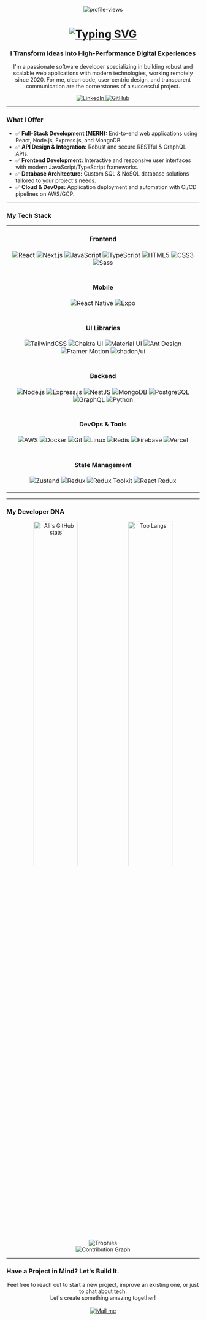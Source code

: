 <p align="center">
  <img src="https://komarev.com/ghpvc/?username=Abdiev003&label=Profile+Views&color=blueviolet&style=flat-square" alt="profile-views" />
</p>

<h1 align="center">
  <a href="https://git.io/typing-svg">
    <img src="https://readme-typing-svg.demolab.com?font=Fira+Code&weight=700&size=28&pause=1000&color=00BFFF&center=true&vCenter=true&width=435&lines=Hi%2C+I'm+Ali+Abdiyev+%F0%9F%91%8B;Software Engineer;Digital+Solutions+Architect;MERN+Stack+Specialist" alt="Typing SVG" />
  </a>
</h1>

<h3 align="center">I Transform Ideas into High-Performance Digital Experiences</h3>

<p align="center">
  I'm a passionate software developer specializing in building robust and scalable web applications with modern technologies, working remotely since 2020. For me, clean code, user-centric design, and transparent communication are the cornerstones of a successful project.
</p>

<p align="center">
  <a href="https://www.linkedin.com/in/ali-abdiyev/" target="_blank">
    <img src="https://img.shields.io/badge/LinkedIn-0077B5?style=for-the-badge&logo=linkedin&logoColor=white" alt="LinkedIn" />
  </a>
  <a href="https://github.com/Abdiev003" target="_blank">
    <img src="https://img.shields.io/badge/GitHub-181717?style=for-the-badge&logo=github&logoColor=white" alt="GitHub" />
  </a>
</p>

---

### What I Offer

* ✅ **Full-Stack Development (MERN):** End-to-end web applications using React, Node.js, Express.js, and MongoDB.
* ✅ **API Design & Integration:** Robust and secure RESTful & GraphQL APIs.
* ✅ **Frontend Development:** Interactive and responsive user interfaces with modern JavaScript/TypeScript frameworks.
* ✅ **Database Architecture:** Custom SQL & NoSQL database solutions tailored to your project's needs.
* ✅ **Cloud & DevOps:** Application deployment and automation with CI/CD pipelines on AWS/GCP.

---

### My Tech Stack

<table width="100%">
  <tr>
    <td align="center">
      <h4>Frontend</h4>
      <p>
        <img src="https://img.shields.io/badge/React-20232A?style=for-the-badge&logo=react&logoColor=61DAFB" alt="React" />
        <img src="https://img.shields.io/badge/Next.js-000000?style=for-the-badge&logo=next.js&logoColor=white" alt="Next.js" />
        <img src="https://img.shields.io/badge/JavaScript-F7DF1E?style=for-the-badge&logo=javascript&logoColor=black" alt="JavaScript" />
        <img src="https://img.shields.io/badge/TypeScript-007ACC?style=for-the-badge&logo=typescript&logoColor=white" alt="TypeScript" />
        <img src="https://img.shields.io/badge/HTML5-E34F26?style=for-the-badge&logo=html5&logoColor=white" alt="HTML5" />
        <img src="https://img.shields.io/badge/CSS3-1572B6?style=for-the-badge&logo=css3&logoColor=white" alt="CSS3" />
        <img src="https://img.shields.io/badge/Sass-CC6699?style=for-the-badge&logo=sass&logoColor=white" alt="Sass" />
      </p>
    </td>
  </tr>
  <tr>
    <td align="center">
      <h4>Mobile</h4>
      <p>
        <img src="https://img.shields.io/badge/React_Native-20232A?style=for-the-badge&logo=react&logoColor=61DAFB" alt="React Native" />
        <img src="https://img.shields.io/badge/Expo-000020?style=for-the-badge&logo=expo&logoColor=white" alt="Expo" />
      </p>
    </td>
  </tr>
  <tr>
    <td align="center">
      <h4>UI Libraries</h4>
      <p>
        <img src="https://img.shields.io/badge/TailwindCSS-06B6D4?style=for-the-badge&logo=tailwindcss&logoColor=white" alt="TailwindCSS" />
        <img src="https://img.shields.io/badge/Chakra_UI-319795?style=for-the-badge&logo=chakra-ui&logoColor=white" alt="Chakra UI" />
        <img src="https://img.shields.io/badge/Material_UI-007FFF?style=for-the-badge&logo=mui&logoColor=white" alt="Material UI" />
        <img src="https://img.shields.io/badge/Ant_Design-0170FE?style=for-the-badge&logo=ant-design&logoColor=white" alt="Ant Design" />
        <img src="https://img.shields.io/badge/Framer_Motion-EF008F?style=for-the-badge&logo=framer&logoColor=white" alt="Framer Motion" />
        <img src="https://img.shields.io/badge/Shadcn_UI-000000?style=for-the-badge&logo=vercel&logoColor=white" alt="shadcn/ui" />
      </p>
    </td>
  </tr>
  <tr>
    <td align="center">
      <h4>Backend</h4>
      <p>
        <img src="https://img.shields.io/badge/Node.js-339933?style=for-the-badge&logo=nodedotjs&logoColor=white" alt="Node.js" />
        <img src="https://img.shields.io/badge/Express.js-000000?style=for-the-badge&logo=express&logoColor=white" alt="Express.js" />
        <img src="https://img.shields.io/badge/NestJS-E0234E?style=for-the-badge&logo=nestjs&logoColor=white" alt="NestJS" />
        <img src="https://img.shields.io/badge/MongoDB-4EA94B?style=for-the-badge&logo=mongodb&logoColor=white" alt="MongoDB" />
        <img src="https://img.shields.io/badge/PostgreSQL-316192?style=for-the-badge&logo=postgresql&logoColor=white" alt="PostgreSQL" />
        <img src="https://img.shields.io/badge/GraphQL-E10098?style=for-the-badge&logo=graphql&logoColor=white" alt="GraphQL" />
        <img src="https://img.shields.io/badge/Python-3776AB?style=for-the-badge&logo=python&logoColor=white" alt="Python" />
      </p>
    </td>
  </tr>
  <tr>
    <td align="center">
      <h4>DevOps & Tools</h4>
      <p>
        <img src="https://img.shields.io/badge/Amazon_AWS-232F3E?style=for-the-badge&logo=amazon-aws&logoColor=white" alt="AWS" />
        <img src="https://img.shields.io/badge/Docker-2496ED?style=for-the-badge&logo=docker&logoColor=white" alt="Docker" />
        <img src="https://img.shields.io/badge/Git-F05032?style=for-the-badge&logo=git&logoColor=white" alt="Git" />
        <img src="https://img.shields.io/badge/Linux-FCC624?style=for-the-badge&logo=linux&logoColor=black" alt="Linux" />
        <img src="https://img.shields.io/badge/Redis-DC382D?style=for-the-badge&logo=redis&logoColor=white" alt="Redis" />
        <img src="https://img.shields.io/badge/Firebase-FFCA28?style=for-the-badge&logo=firebase&logoColor=black" alt="Firebase" />
        <img src="https://img.shields.io/badge/Vercel-000000?style=for-the-badge&logo=vercel&logoColor=white" alt="Vercel" />
      </p>
    </td>
  </tr>
  <tr>
    <td align="center">
      <h4>State Management</h4>
      <p>
       <img src="https://img.shields.io/badge/Zustand-000000?style=for-the-badge&logo=zustand&logoColor=white" alt="Zustand" />
       <img src="https://img.shields.io/badge/Redux-593D88?style=for-the-badge&logo=redux&logoColor=white" alt="Redux" />
       <img src="https://img.shields.io/badge/Redux Toolkit-764ABC?style=for-the-badge&logo=redux&logoColor=white" alt="Redux Toolkit" />
       <img src="https://img.shields.io/badge/React Redux-61DAFB?style=for-the-badge&logo=react&logoColor=black" alt="React Redux" />
      </p>
    </td>
  </tr>
</table>

---

### My Developer DNA

<p align="center">
  <img width="48%" src="https://github-readme-stats.vercel.app/api?username=abdiev003&show=reviews,discussions_started,discussions_answered,prs_merged,prs_merged_percentage" alt="Ali's GitHub stats" />
  <img width="48%" src="https://github-readme-stats.vercel.app/api/top-langs/?username=abdiev003&langs_count=8" alt="Top Langs" />
  <br>
  <img src="https://github-profile-trophy.vercel.app/?username=Abdiev003&theme=dracula&row=1&column=7&margin-w=15&margin-h=15" alt="Trophies" />
  <br>
  <img src="https://github-readme-activity-graph.vercel.app/graph?username=Abdiev003&theme=dracula&hide_border=true&area=true" alt="Contribution Graph" />
</p>

---

### Have a Project in Mind? Let's Build It.

<p align="center">
  Feel free to reach out to start a new project, improve an existing one, or just to chat about tech. <br> Let's create something amazing together!
  <br><br>
  <a href="mailto:aliabdiyev000@gmail.com">
    <img src="https://img.shields.io/badge/Send%20Me%20an%20Email-D14836?style=for-the-badge&logo=gmail&logoColor=white" alt="Mail me" />
  </a>
</p>
